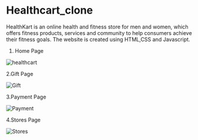 # Healthcart_clone
HealthKart is an online health and fitness store for men and women, which offers fitness products, services and community to help consumers achieve their fitness goals. The website is created using HTML,CSS and Javascript.
1. Home Page

![healthcart](https://user-images.githubusercontent.com/93377385/160082973-c90cb200-f3e0-43cb-9546-b9a67f9bbdda.png)

2.Gift Page

![Gift](https://user-images.githubusercontent.com/93377385/160084443-2f24e22a-b129-4c71-b750-f3a5c46a2c7e.png)

3.Payment Page

![Payment](https://user-images.githubusercontent.com/93377385/160084630-62ab311d-78d8-4234-b12d-6dea7f458c86.png)

4.Stores Page

![Stores](https://user-images.githubusercontent.com/93377385/160085092-bc0ad777-efa1-45aa-b967-d4cbcff1ba2b.png)





